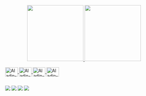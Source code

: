 

<div align="center">
  <a href="https://github.com/aladinjunior">
  <img height="180em" src="https://github-readme-stats.vercel.app/api?username=aladinjunior&show_icons=true&theme=transparent&include_all_commits=true&count_private=true"/>
  <img height="180em" src="https://github-readme-stats.vercel.app/api/top-langs/?username=aladinjunior&layout=compact&langs_count=7&theme=transparent"/>
</div>
</div>

<div style="display: inline_block"><br>
  <img align="center" alt="Aladin-AndroidStudio" height="30" width="40" <img src="https://cdn.jsdelivr.net/gh/devicons/devicon/icons/androidstudio/androidstudio-original.svg" />
  <img align="center" alt="Aladin-Android" height="30" width="40" <img src="https://cdn.jsdelivr.net/gh/devicons/devicon/icons/android/android-original.svg" />
  <img align="center" alt="Aladin-Kotlin" height="30" width="40" <img src="https://cdn.jsdelivr.net/gh/devicons/devicon/icons/kotlin/kotlin-original.svg" />
  <img align="center" alt="Aladin-Java" height="30" width="40" <img src="https://cdn.jsdelivr.net/gh/devicons/devicon/icons/java/java-original.svg" />
 
</div>
  
##

<div>
  <a href="https://instagram.com/aladinjr._/" target="_blank"><img src="https://img.shields.io/badge/-Instagram-%23E4405F?style=for-the-badge&logo=instagram&logoColor=white" target="_blank"></a>
 	<a href="https://www.twitter.com/aladinjr_" target="_blank"><img src="https://img.shields.io/badge/Twitter-1DA1F2?style=for-the-badge&logo=twitter&logoColor=white" target="_blank"></a>
  <a href = "mailto:contactaladinjr@gmail.com"><img src="https://img.shields.io/badge/-Gmail-%23333?style=for-the-badge&logo=gmail&logoColor=white" target="_blank"></a>
  <a href="https://www.linkedin.com/in/aladinjunior/" target="_blank"><img src="https://img.shields.io/badge/-LinkedIn-%230077B5?style=for-the-badge&logo=linkedin&logoColor=white" target="_blank"></a> 
</div>

